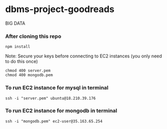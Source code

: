 # dbms-project-goodreads
BIG DATA

### After cloning this repo
```
npm install
```

Note:
Secure your keys before connecting to EC2 instances (you only need to do this once)
```
chmod 400 server.pem
chmod 400 mongodb.pem
```

### To run EC2 instance for mysql in terminal
```
ssh -i "server.pem" ubuntu@18.210.39.176
```

### To run EC2 instance for mongodb in terminal
```
ssh -i "mongodb.pem" ec2-user@35.163.65.254
```
